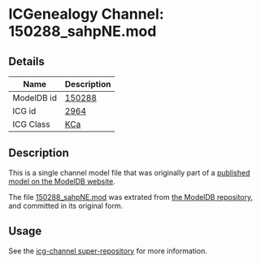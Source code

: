 # ICGenealogy Channel: 150288\_sahpNE.mod

## Details

Name | Description
---- | -----------
ModelDB id | [150288](http://senselab.med.yale.edu/ModelDB/ShowModel.cshtml?model=150288)
ICG id | [2964](http://icg.neurotheory.ox.ac.uk/channels/5/2964)
ICG Class | [KCa](http://icg.neurotheory.ox.ac.uk/channels/5)

## Description

This is a single channel model file that was originally part of a [published model on the ModelDB website](http://senselab.med.yale.edu/mModelDB/ShowModel.cshtml?model=150288).

The file [150288\_sahpNE.mod](150288_sahpNE.mod) was extrated from [the ModelDB repository](http://senselab.med.yale.edu/ModelDB/ShowModel.cshtml?model=150288), and committed in its original form.

## Usage

See the [icg-channel super-repository](https://github.com/icgenealogy/icg-channels) for more information.